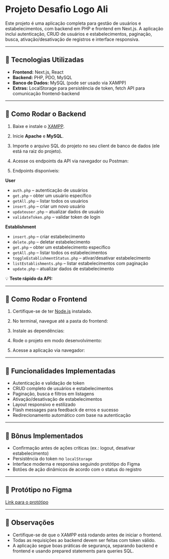 # Projeto Desafio Logo Ali

Este projeto é uma aplicação completa para gestão de usuários e estabelecimentos, com backend em PHP e frontend em Next.js. A aplicação inclui autenticação, CRUD de usuários e estabelecimentos, paginação, busca, ativação/desativação de registros e interface responsiva.

---

## 🔹 Tecnologias Utilizadas

- **Frontend:** Next.js, React
- **Backend:** PHP, PDO, MySQL  
- **Banco de Dados:** MySQL (pode ser usado via XAMPP)  
- **Extras:** LocalStorage para persistência de token, fetch API para comunicação frontend-backend  

---

## 🚀 Como Rodar o Backend

1. Baixe e instale o [XAMPP](https://www.apachefriends.org/index.html).  
2. Inicie **Apache** e **MySQL**.  
3. Importe o arquivo SQL do projeto no seu client de banco de dados (ele está na raiz do projeto).  
4. Acesse os endpoints da API via navegador ou Postman:


5. Endpoints disponíveis:

**User**
- `auth.php` – autenticação de usuários  
- `get.php` – obter um usuário específico  
- `getAll.php` – listar todos os usuários  
- `insert.php` – criar um novo usuário  
- `updateuser.php` – atualizar dados de usuário  
- `validateToken.php` – validar token de login  

**Establishment**
- `insert.php` – criar estabelecimento  
- `delete.php` – deletar estabelecimento  
- `get.php` – obter um estabelecimento específico  
- `getAll.php` – listar todos os estabelecimentos  
- `toggleEstablishmentStatus.php` – ativar/desativar estabelecimento  
- `listEstablishments.php` – listar estabelecimentos com paginação  
- `update.php` – atualizar dados de estabelecimento  

💡 **Teste rápido da API:**  



---

## 🚀 Como Rodar o Frontend

1. Certifique-se de ter [Node.js](https://nodejs.org/) instalado.  

2. No terminal, navegue até a pasta do frontend:  

3. Instale as dependências:  

4. Rode o projeto em modo desenvolvimento:  

5. Acesse a aplicação via navegador:  


---

## 🎯 Funcionalidades Implementadas

- Autenticação e validação de token  
- CRUD completo de usuários e estabelecimentos  
- Paginação, busca e filtros em listagens  
- Ativação/desativação de estabelecimentos  
- Layout responsivo e estilizado  
- Flash messages para feedback de erros e sucesso  
- Redirecionamento automático com base na autenticação  

---

## 💎 Bônus Implementados

- Confirmação antes de ações críticas (ex.: logout, desativar estabelecimento)  
- Persistência do token no `localStorage`  
- Interface moderna e responsiva seguindo protótipo do Figma  
- Botões de ação dinâmicos de acordo com o status do registro  

---

## 🎨 Protótipo no Figma

[Link para o protótipo](https://www.figma.com/design/MMaK3aEJNJqVriYJ1YEejj/Frontend-vaga?node-id=0-1&t=w0Knf5Wqj3UeMl3w-1)

---

## 📝 Observações

- Certifique-se de que o XAMPP está rodando antes de iniciar o frontend.  
- Todas as requisições ao backend devem ser feitas com token válido.  
- A aplicação segue boas práticas de segurança, separando backend e frontend e usando prepared statements para queries SQL.